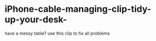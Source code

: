 # iPhone-cable-managing-clip-tidy-up-your-desk-
have a messy table? use this clip to fix all problems

